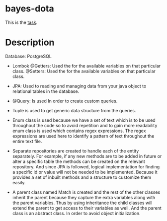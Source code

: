 bayes-dota
==========

This is the [task](TASK.md).

Description
============
Database: PostgreSQL

* Lombok
@Getters: Used the for the available variables on that particular class.
@Setters: Used the for the available variables on that particular class.


* JPA: Used to reading and managing data from your java object to relational tables in the database.


* @Query: Is used In order to create custom queries. 


* Tuple is used to get generic data structure from the queries.


* Enum class is used because we have a set of text which is to be used throughout the code so to avoid repetition and to gain more readability enum class is used which contains regex expressions. The regex expressions are used here to identify a pattern of text throughout the entire text file.


* Separate repositories are created to handle each of the entity separately. For example, if any new methods are to be added in future or alter a specific table the methods can be created on the relevant repository.
And since JPA is followed, logical implementation for finding a specific id or value will not be needed to be implemented. Because it provides a set of inbuilt methods and a structure to customize them easily.


* A parent class named Match is created and the rest of the other classes inherit the parent because they capture the extra variables along with the parent variables. Thus by using inheritance the child classes will extend the parent to get access to their variables as well. And the parent class is an abstract class. In order to avoid object initialization.
